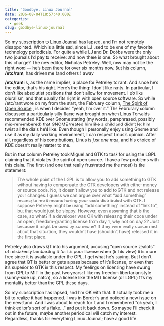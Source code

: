 ```yaml
---
title: 'Goodbye, Linux Journal'
date: 2006-08-04T18:57:40.000Z
categories:
  - geek
slug: goodbye-linux-journal
---
```

So my subscription to [Linux Journal][1]  has lapsed, and I’m not remotely disappointed. Which is a little sad, since LJ used to be one of my favorite technology periodicals. For quite a while LJ and Dr. Dobbs were the only two journals I’d pay to receive: and now there is one. So what brought about this change? The new editor, Nicholas Petreley. Well, new may not be the right word — he’s been there for over six months now. But his column, **/etc/rant**, has driven me (and [others][2] ) away.

**/etc/rant** is, as the name implies, a place for Petreley to rant. And since he’s the editor, that’s his right. Here’s the thing: I don’t like rants. In particular, I don’t like absolutist positions that don’t allow for movement. I _do_ like pluralism, and that usually fits right in with open source software. So while /etc/rant wore on my from the start, the February column, [The Spirit of Open Source][3] , is when I decided “yeah, I’m over it.” The Februrary column discussed a particularly silly flame war brought on when Linus Torvalds recommended KDE over Gnome stating (my words, paraphrased, possibly mis-remembered) that GNOME treated him like a child and didn’t let him twist all the dials he’d like. Even though I personally enjoy using Gnome and use it as my daily working environment, I can respect Linus’s opinion. After all, regardless of his contributions, Linus is _just one man_, and his choice of KDE doesn’t really matter to me.

But in that column Petreley took Miguel and GTK to task for using the LGPL claiming that it violates the spirit of open source. I have a few problems with this claim. The first (and one that really frustrated me the most) is the statement:

> The whole point of the LGPL is to allow you to add something to GTK without having to compensate the GTK developers with either money or source code.
No, it doesn’t allow you to add to GTK and not release your changes. I guess we can argue over what “add something” means; to me it means having your code distributed with GTK. I suppose Petreley might be using “add something” instead of “link to”, but that would just be sloppy. However, even assuming that is the case, so what? If a developer was OK with releasing their code under an open, freedom-granting license from day 1, why not on day 2? Just because it might be used by someone? If they were really concerned about that situation, they wouldn’t have (shouldn’t have) released it in the first place.

Petreley also draws QT into his argument, accusing “open source zealots” of mistakenly lambasting it for it’s poor license when (in his view) it is more free since it is available under the GPL. I get what he’s saying. But I don’t agree that QT is better or gets a pass because of it’s license, or even that it’s superior to GTK in this respect. My feelings on licensing have swung from GPL to MIT in the past two years: I like my freedom libertarian style (sunny-side up, natch), so a license like the MIT license (or LGPL) fits my mentality better than the GPL these days.

So my subscription has lapsed, and I’m OK with that. It actually took me a bit to realize it had happened. I was in Border’s and noticed a new issue on the newstand. And I was about to reach for it and I remembered “oh yeah, I think editor’s sort of a flake…” and put it back down. So maybe I’ll check it out in the future, maybe another periodical will catch my interest. Regardless, thanks for everything Linux Journal; have a good life.



 [1]: http://linuxjournal.com
 [2]: http://perkypants.org/blog/2006/03/15/requiem-for-linux-journal/
 [3]: http://www.linuxjournal.com/article/8825
